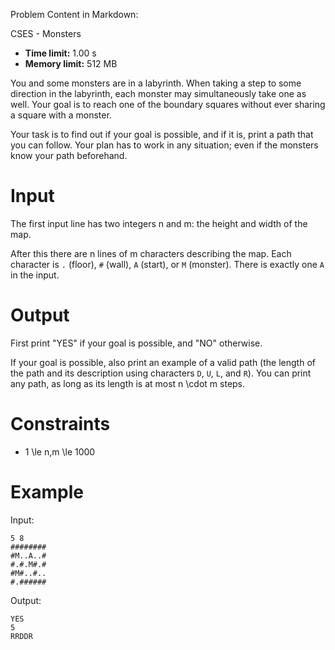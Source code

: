 Problem Content in Markdown:


CSES \- Monsters




* **Time limit:** 1\.00 s
* **Memory limit:** 512 MB




You and some monsters are in a labyrinth. When taking a step to some direction in the labyrinth, each monster may simultaneously take one as well. Your goal is to reach one of the boundary squares without ever sharing a square with a monster.


Your task is to find out if your goal is possible, and if it is, print a path that you can follow. Your plan has to work in any situation; even if the monsters know your path beforehand.


Input
=====


The first input line has two integers n and m: the height and width of the map.


After this there are n lines of m characters describing the map. Each character is `.` (floor), `#` (wall), `A` (start), or `M` (monster). There is exactly one `A` in the input.


Output
======


First print "YES" if your goal is possible, and "NO" otherwise.


If your goal is possible, also print an example of a valid path (the length of the path and its description using characters `D`, `U`, `L`, and `R`). You can print any path, as long as its length is at most n \\cdot m steps.


Constraints
===========


* 1 \\le n,m \\le 1000


Example
=======


Input:



```
5 8
########
#M..A..#
#.#.M#.#
#M#..#..
#.######

```

Output:



```
YES
5
RRDDR

```
 
